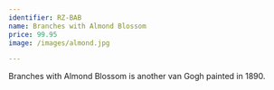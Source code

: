 ```yaml
---
identifier: RZ-BAB
name: Branches with Almond Blossom
price: 99.95
image: /images/almond.jpg

---
```

Branches with Almond Blossom is another van Gogh painted in 1890.
